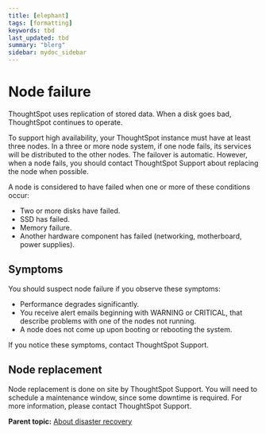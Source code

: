 ```yaml
---
title: [elephant]
tags: [formatting]
keywords: tbd
last_updated: tbd
summary: "blerg"
sidebar: mydoc_sidebar
---
```

# Node failure

ThoughtSpot uses replication of stored data. When a disk goes bad, ThoughtSpot continues to operate.

To support high availability, your ThoughtSpot instance must have at least three nodes. In a three or more node system, if one node fails, its services will be distributed to the other nodes. The failover is automatic. However, when a node fails, you should contact ThoughtSpot Support about replacing the node when possible.

A node is considered to have failed when one or more of these conditions occur:

-   Two or more disks have failed.
-   SSD has failed.
-   Memory failure.
-   Another hardware component has failed \(networking, motherboard, power supplies\).

## Symptoms

You should suspect node failure if you observe these symptoms:

-   Performance degrades significantly.
-   You receive alert emails beginning with WARNING or CRITICAL, that describe problems with one of the nodes not running.
-   A node does not come up upon booting or rebooting the system.

If you notice these symptoms, contact ThoughtSpot Support.

## Node replacement

Node replacement is done on site by ThoughtSpot Support. You will need to schedule a maintenance window, since some downtime is required. For more information, please contact ThoughtSpot Support.

**Parent topic:** [About disaster recovery](../../disaster_recovery/disaster_recovery/about_disaster_recovery.html)


